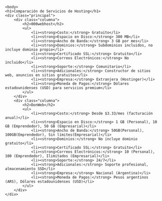     <body>
    <h1>Comparación de Servicios de Hosting</h1>
    <div class="principal">
        <div class="columna">
            <h2>000webhost</h2>
            <ul>
                <li><strong>Costo:</strong> Gratuito</li>
                <li><strong>Espacio en Disco:</strong> 300 MB</li>
                <li><strong>Ancho de Banda:</strong> 3 GB por mes</li>
                <li><strong>Dominios:</strong> Subdominios incluidos, no incluye dominio propio</li>
                <li><strong>Certificado SSL:</strong> Gratuito</li>
                <li><strong>Correos Electrónicos:</strong> No incluido</li>
                <li><strong>Soporte:</strong> Comunitario</li>
                <li><strong>Adicionales:</strong> Constructor de sitios web, anuncios en sitios gratuitos</li>
                <li><strong>Empresa:</strong> Extranjera (Hostinger)</li>
                <li><strong>Moneda de Pagos:</strong> Dólares estadounidenses (USD) para servicios premium</li>
            </ul>
        </div>
        <div class="columna">
            <h2>DonWeb</h2>
            <ul>
                <li><strong>Costo:</strong> Desde $3.33/mes (facturación anual)</li>
                <li><strong>Espacio en Disco:</strong> 1 GB (Personal), 10 GB (Emprendedor), 50 GB (Empresarial)</li>
                <li><strong>Ancho de Banda:</strong> 50GB(Personal), 100GB(Emprendedor), Sin límites(Empresarial)</li>
                <li><strong>Dominios:</strong> No incluye dominio gratuito</li>
                <li><strong>Certificado SSL:</strong> Gratuito</li>
                <li><strong>Correos Electrónicos:</strong> 10 (Personal), 100 (Emprendedor), Ilimitados (Empresarial)</li>
                <li><strong>Soporte:</strong> 24/7</li>
                <li><strong>Adicionales:</strong> Soporte profesional, almacenamiento SSD</li>
                <li><strong>Empresa:</strong> Nacional (Argentina)</li>
                <li><strong>Moneda de Pagos:</strong> Pesos argentinos (ARS), Dólares estadounidenses (USD)</li>
            </ul>
        </div>
    </div>
</body>
</html>
